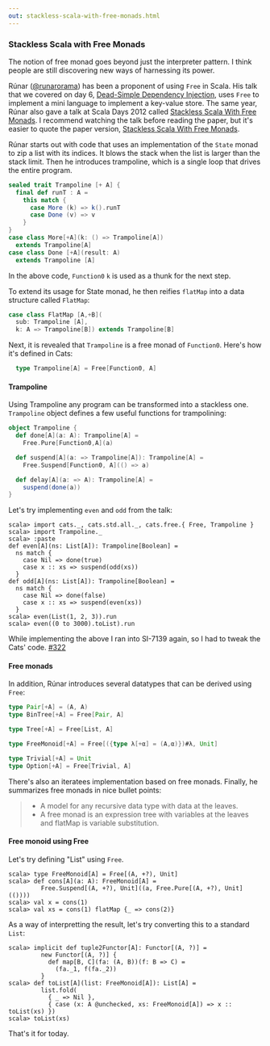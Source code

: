 ```yaml
---
out: stackless-scala-with-free-monads.html
---
```


  [@runarorama]: https://twitter.com/runarorama
  [dsdi]: http://functionaltalks.org/2013/06/17/runar-oli-bjarnason-dead-simple-dependency-injection/
  [ssfmvid]: http://skillsmatter.com/podcast/scala/stackless-scala-free-monads
  [ssfmpaper]: http://days2012.scala-lang.org/sites/days2012/files/bjarnason_trampolines.pdf
  [322]: https://github.com/non/cats/pull/322

### Stackless Scala with Free Monads

The notion of free monad goes beyond just the interpreter pattern.
I think people are still discovering new ways of harnessing its power.

Rúnar ([@runarorama][@runarorama]) has been a proponent of using `Free` in Scala.
His talk that we covered on day 6, [Dead-Simple Dependency Injection][dsdi], uses `Free` to implement
a mini language to implement a key-value store.
The same year, Rúnar also gave a talk at Scala Days 2012 called
[Stackless Scala With Free Monads][ssfmvid].
I recommend watching the talk before reading the paper, but it's easier to quote the paper version,
[Stackless Scala With Free Monads][ssfmpaper].

Rúnar starts out with code that uses an implementation of the `State` monad to zip a list with its indices.
It blows the stack when the list is larger than the stack limit.
Then he introduces trampoline, which is a single loop that drives the entire program.

```scala
sealed trait Trampoline [+ A] {
  final def runT : A =
    this match {
      case More (k) => k().runT
      case Done (v) => v
    }
}
case class More[+A](k: () => Trampoline[A])
  extends Trampoline[A]
case class Done [+A](result: A)
  extends Trampoline [A]
```

In the above code, `Function0` `k` is used as a thunk for the next step.

To extend its usage for State monad, he then reifies `flatMap` into a data structure called `FlatMap`:

```scala
case class FlatMap [A,+B](
  sub: Trampoline [A],
  k: A => Trampoline[B]) extends Trampoline[B]
```

Next, it is revealed that `Trampoline` is a free monad of `Function0`. Here's how it's defined in Cats:

```scala
  type Trampoline[A] = Free[Function0, A]
```

#### Trampoline

Using Trampoline any program can be transformed into a stackless one.
`Trampoline` object defines a few useful functions for trampolining:

```scala
object Trampoline {
  def done[A](a: A): Trampoline[A] =
    Free.Pure[Function0,A](a)

  def suspend[A](a: => Trampoline[A]): Trampoline[A] =
    Free.Suspend[Function0, A](() => a)

  def delay[A](a: => A): Trampoline[A] =
    suspend(done(a))
}
```

Let's try implementing `even` and `odd` from the talk:

```console:new
scala> import cats._, cats.std.all._, cats.free.{ Free, Trampoline }
scala> import Trampoline._
scala> :paste
def even[A](ns: List[A]): Trampoline[Boolean] =
  ns match {
    case Nil => done(true)
    case x :: xs => suspend(odd(xs))
  }
def odd[A](ns: List[A]): Trampoline[Boolean] =
  ns match {
    case Nil => done(false)
    case x :: xs => suspend(even(xs))
  }
scala> even(List(1, 2, 3)).run
scala> even((0 to 3000).toList).run
```

While implementing the above I ran into SI-7139 again, so I had to tweak the Cats' code. [#322][322]

#### Free monads

In addition, Rúnar introduces several datatypes that can be derived using `Free`:

```scala
type Pair[+A] = (A, A)
type BinTree[+A] = Free[Pair, A]

type Tree[+A] = Free[List, A]

type FreeMonoid[+A] = Free[({type λ[+α] = (A,α)})#λ, Unit]

type Trivial[+A] = Unit
type Option[+A] = Free[Trivial, A]
```

There's also an iteratees implementation based on free monads.
Finally, he summarizes free monads in nice bullet points:

> - A model for any recursive data type with data at the leaves.
> - A free monad is an expression tree with variables at the leaves and flatMap is variable substitution.

#### Free monoid using Free

Let's try defining "List" using `Free`.

```console
scala> type FreeMonoid[A] = Free[(A, +?), Unit]
scala> def cons[A](a: A): FreeMonoid[A] =
         Free.Suspend[(A, +?), Unit]((a, Free.Pure[(A, +?), Unit](())))
scala> val x = cons(1)
scala> val xs = cons(1) flatMap {_ => cons(2)}
```

As a way of interpretting the result, let's try converting this to a standard `List`:

```console
scala> implicit def tuple2Functor[A]: Functor[(A, ?)] =
         new Functor[(A, ?)] {
           def map[B, C](fa: (A, B))(f: B => C) =
             (fa._1, f(fa._2))
         }
scala> def toList[A](list: FreeMonoid[A]): List[A] =
         list.fold(
           { _ => Nil },
           { case (x: A @unchecked, xs: FreeMonoid[A]) => x :: toList(xs) })
scala> toList(xs)
```

That's it for today.
